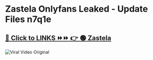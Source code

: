 
 # Zastela Onlyfans Leaked - Update Files n7q1e

## <h2><a href="https://clipsfans.com/Zastela&ref=git">🔗 Click to LINKS ⏩⏩ 👉 🟢 Zastela </a></h2>

<a href="https://clipsfans.com/Zastela&ref=git" rel="nofollow" data-target="animated-image.originalLink"><img src="https://i.ibb.co.com/xMMVF88/686577567.gif" alt="Viral Video Original" style="max-width: 100%; display: inline-block;" data-target="animated-image.originalImage"></a>

